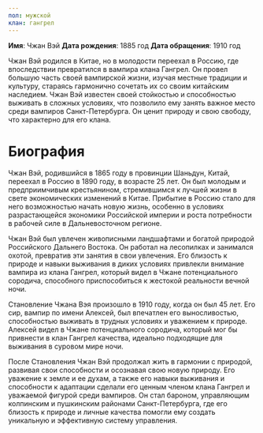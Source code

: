 ```yaml
---
пол: мужской
клан: гангрел
---
```

**Имя**: Чжан Вэй 
**Дата рождения**: 1885 год 
**Дата обращения**: 1910 год

Чжан Вэй родился в Китае, но в молодости переехал в Россию, где впоследствии превратился в вампира клана Гангрел. Он провел большую часть своей вампирской жизни, изучая местные традиции и культуру, стараясь гармонично сочетать их со своим китайским наследием. Чжан Вэй известен своей стойкостью и способностью выживать в сложных условиях, что позволило ему занять важное место среди вампиров Санкт-Петербурга. Он ценит природу и свою свободу, что характерно для его клана.

# Биография

Чжан Вэй, родившийся в 1865 году в провинции Шаньдун, Китай, переехал в Россию в 1890 году, в возрасте 25 лет. Он был молодым и предприимчивым крестьянином, стремившимся к лучшей жизни в свете экономических изменений в Китае. Прибытие в Россию стало для него возможностью начать новую жизнь, особенно в условиях разрастающейся экономики Российской империи и роста потребности в рабочей силе в Дальневосточном регионе.

Чжан Вэй был увлечен живописными ландшафтами и богатой природой Российского Дальнего Востока. Он работал на лесопилках и занимался охотой, превратив эти занятия в свои увлечения. Его близость к природе и навыки выживания в диких условиях привлекли внимание вампира из клана Гангрел, который видел в Чжане потенциального сородича, способного приспособиться к жестокой реальности вечной ночи.

Становление Чжана Вэя произошло в 1910 году, когда он был 45 лет. Его сир, вампир по имени Алексей, был впечатлен его выносливостью, способностью выживать в трудных условиях и уважением к природе. Алексей видел в Чжане потенциального сородича, который мог бы привнести в клан Гангрел качества, идеально подходящие для выживания в суровом мире ночи.

После Становления Чжан Вэй продолжал жить в гармонии с природой, развивая свои способности и осознавая свою новую природу. Его уважение к земле и ее духам, а также его навыки выживания и способности к адаптации сделали его ценным членом клана Гангрел и уважаемой фигурой среди вампиров. Он стал бароном, управляющим колпинским и пушкинским районами Санкт-Петербурга, где его близость к природе и личные качества помогли ему создать уникальную и эффективную систему управления.